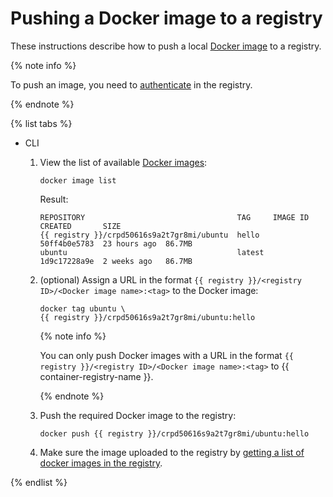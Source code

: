 # Pushing a Docker image to a registry

These instructions describe how to push a local [Docker image](../../concepts/docker-image.md) to a registry.

{% note info %}

To push an image, you need to [authenticate](../authentication.md) in the registry.

{% endnote %}

{% list tabs %}

- CLI

  1. View the list of available [Docker images](../../concepts/docker-image.md):

     ```
     docker image list
     ```

     Result:

     ```
     REPOSITORY                                  TAG     IMAGE ID      CREATED       SIZE
     {{ registry }}/crpd50616s9a2t7gr8mi/ubuntu  hello   50ff4b0e5783  23 hours ago  86.7MB
     ubuntu                                      latest  1d9c17228a9e  2 weeks ago   86.7MB
     ```

  1. (optional) Assign a URL in the format `{{ registry }}/<registry ID>/<Docker image name>:<tag>` to the Docker image:

     ```
     docker tag ubuntu \
     {{ registry }}/crpd50616s9a2t7gr8mi/ubuntu:hello
     ```

     {% note info %}

     You can only push Docker images with a URL in the format `{{ registry }}/<registry ID>/<Docker image name>:<tag>` to {{ container-registry-name }}.

     {% endnote %}

  1. Push the required Docker image to the registry:

     ```
     docker push {{ registry }}/crpd50616s9a2t7gr8mi/ubuntu:hello
     ```

  1. Make sure the image uploaded to the registry by [getting a list of docker images in the registry](docker-image-list.md#docker-image-list).

{% endlist %}